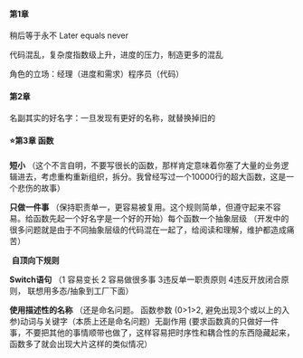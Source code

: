 #### **第1章**

稍后等于永不 Later equals never

代码混乱，复杂度指数级上升，进度的压力，制造更多的混乱

角色的立场：经理（进度和需求）程序员（代码）



#### 第2章

名副其实的好名字：一旦发现有更好的名称，就替换掉旧的



#### ⭐**第3章 函数**  

**短小** （这个不言自明，不要写很长的函数，那样肯定意味着你塞了大量的业务逻辑进去，考虑重构重新组织，拆分。我曾经写过一个10000行的超大函数，这是一个悲伤的故事）

**只做一件事** （保持职责单一，更容易被复用。这个规则简单，但遵守起来不容易。给函数先起一个好名字是一个好的开始）每个函数一个抽象层级 （开发中的很多问题就是由于不同抽象层级的代码混在一起了，给阅读和理解，维护都造成痛苦）

​    **自顶向下规则**

**Switch语句** （1 容易变长 2 容易做很多事 3违反单一职责原则 4违反开放闭合原则， 联想用多态/抽象到工厂下面）

**使用描述性的名称** （还是命名问题。 函数参数 (0>1>2, 避免出现3个或以上的入参)动词与关键字（本质上还是命名问题）无副作用 (要求函数真的只做好一件事，不要把其他的事情顺带也做了，这样容易把时序性和耦合性的东西隐藏起来，函数多了就会出现大片这样的类似情况）